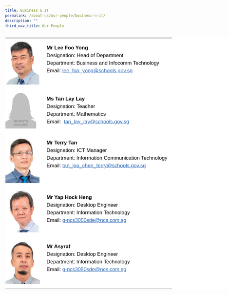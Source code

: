 ```yaml
---
title: Business & IT
permalink: /about-us/our-people/business-n-it/
description: ""
third_nav_title: Our People
---
```

<table
  style="
    margin: auto;
    outline: 0px;
    padding: 0px;
    border-collapse: collapse;
    clear: both;
    border: 1px solid transparent;
    table-layout: fixed;
    color: rgb(0, 0, 0);
    font-family: Helvetica, sans-serif;
    font-size: 17px;
    font-style: normal;
    font-variant-ligatures: normal;
    font-variant-caps: normal;
    font-weight: 400;
    letter-spacing: normal;
    orphans: 2;
    text-align: left;
    text-transform: none;
    white-space: normal;
    widows: 2;
    word-spacing: 0px;
    -webkit-text-stroke-width: 0px;
    background-color: rgb(255, 255, 255);
    text-decoration-thickness: initial;
    text-decoration-style: initial;
    text-decoration-color: initial;
    width: 840px;
  "
  class="ive_eobj_center ives_tab_kosong"
>
  <tbody style="margin: 0px; outline: 0px; padding: 0px">
    <tr style="margin: 0px; outline: 0px; padding: 0px">
      <td
        style="
          margin: 0px;
          outline: 0px;
          padding: 0px 15px 15px 0px;
          vertical-align: top;
          width: 120px;
        "
      >
        <img
          style="
            margin: 0px 10px 0px 0px;
            outline: 0px;
            padding: 0px;
            border: none;
            max-width: 100%;
            float: left;
            width: 111px;
            height: 152px;
          "
          class="ive_eobj_left"
          alt="Lee Foo Yong.jpg"
          src="/images/Information_Technology/Lee%20Foo%20Yong.jpeg"
        /><br style="margin: 0px; outline: 0px; padding: 0px" />
      </td>
      <td
        style="
          margin: 0px;
          outline: 0px;
          padding: 0px 15px 15px 0px;
          vertical-align: top;
        "
      >
        <br style="margin: 0px; outline: 0px; padding: 0px" />
        <div
          style="
            margin: 0px;
            outline: 0px;
            padding: 0px;
            line-height: 24.99px;
            color: rgb(0, 0, 0);
            font-family: Helvetica, sans-serif;
            font-size: 17px;
            font-weight: 400;
          "
        >
          <b style="margin: 0px; outline: 0px; padding: 0px">Mr Lee Foo Yong</b>
        </div>
        <div
          style="
            margin: 0px;
            outline: 0px;
            padding: 0px;
            line-height: 24.99px;
            color: rgb(0, 0, 0);
            font-family: Helvetica, sans-serif;
            font-size: 17px;
            font-weight: 400;
          "
        >
          Designation: Head of Department
        </div>
        <div
          style="
            margin: 0px;
            outline: 0px;
            padding: 0px;
            line-height: 24.99px;
            color: rgb(0, 0, 0);
            font-family: Helvetica, sans-serif;
            font-size: 17px;
            font-weight: 400;
          "
        >
          Department: Business and Infocomm Technology
        </div>
        <div
          style="
            margin: 0px;
            outline: 0px;
            padding: 0px;
            line-height: 24.99px;
            color: rgb(0, 0, 0);
            font-family: Helvetica, sans-serif;
            font-size: 17px;
            font-weight: 400;
          "
        >
          Email:<span>&nbsp;</span
          ><a
            style="
              margin: 0px;
              outline: 0px;
              padding: 0px;
              color: rgb(42, 103, 183);
              text-decoration: underline;
            "
            target=""
            href="mailto:lee_foo_yong@schools.gov.sg"
            >lee_foo_yong@schools.gov.sg</a
          >
        </div>
      </td>
    </tr>
		  <tr style="margin: 0px; outline: 0px; padding: 0px">
                <td
                  style="
                    margin: 0px;
                    outline: 0px;
                    padding: 0px 15px 15px 0px;
                    vertical-align: top;
                  "
                >
                  <img
                    style="
                      margin: 0px 10px 0px 0px;
                      outline: 0px;
                      padding: 0px;
                      border: none;
                      max-width: 100%;
                      float: left;
                      width: 101px;
                      height: 129px;
                    "
                    class="ive_eobj_left"
                    alt="sl_a_lady.png"
                    src="/images/sl_a_lady.png"
                  />
                  <br style="margin: 0px; outline: 0px; padding: 0px" />
                </td>
                <td
                  style="
                    margin: 0px;
                    outline: 0px;
                    padding: 0px 15px 15px 0px;
                    vertical-align: top;
                  "
                >
                  <br style="margin: 0px; outline: 0px; padding: 0px" />
                  <div
                    style="
                      margin: 0px;
                      outline: 0px;
                      padding: 0px;
                      line-height: 24.99px;
                      color: rgb(0, 0, 0);
                      font-family: Helvetica, sans-serif;
                      font-size: 17px;
                      font-weight: 400;
                    "
                  >
                    <b style="margin: 0px; outline: 0px; padding: 0px"> Ms Tan Lay Lay</b>
                  </div>
                  <div
                    style="
                      margin: 0px;
                      outline: 0px;
                      padding: 0px;
                      line-height: 24.99px;
                      color: rgb(0, 0, 0);
                      font-family: Helvetica, sans-serif;
                      font-size: 17px;
                      font-weight: 400;
                    "
                  >
                    Designation: Teacher
                  </div>
                  <div
                    style="
                      margin: 0px;
                      outline: 0px;
                      padding: 0px;
                      line-height: 24.99px;
                      color: rgb(0, 0, 0);
                      font-family: Helvetica, sans-serif;
                      font-size: 17px;
                      font-weight: 400;
                    "
                  >
                    Department: Mathematics
                  </div>
                  <div
                    style="
                      margin: 0px;
                      outline: 0px;
                      padding: 0px;
                      line-height: 24.99px;
                      color: rgb(0, 0, 0);
                      font-family: Helvetica, sans-serif;
                      font-size: 17px;
                      font-weight: 400;
                    "
                  >
                    Email:&nbsp;
                    <a
                      style="
                        margin: 0px;
                        outline: 0px;
                        padding: 0px;
                        color: rgb(42, 103, 183);
                        text-decoration: underline;
                      "
                      target=""
                      href="mailto:tan_lay_lay@schools.gov.sg"
                      >tan_lay_lay@schools.gov.sg</a
                    >
                  </div>
                </td>
              </tr>
    <tr style="margin: 0px; outline: 0px; padding: 0px">
      <td
        style="
          margin: 0px;
          outline: 0px;
          padding: 0px 15px 15px 0px;
          vertical-align: top;
        "
      >
        <img
          style="
            margin: 0px 10px 0px 0px;
            outline: 0px;
            padding: 0px;
            border: none;
            max-width: 100%;
            float: left;
            width: 112px;
            height: 164px;
          "
          class="ive_eobj_left"
          alt="Terry Tan.jpg"
          src="/images/EAS/Terry%20Tan.jpeg"
        /><br style="margin: 0px; outline: 0px; padding: 0px" />
      </td>
      <td
        style="
          margin: 0px;
          outline: 0px;
          padding: 0px 15px 15px 0px;
          vertical-align: top;
        "
      >
        <br style="margin: 0px; outline: 0px; padding: 0px" />
        <div
          style="
            margin: 0px;
            outline: 0px;
            padding: 0px;
            line-height: 24.99px;
            color: rgb(0, 0, 0);
            font-family: Helvetica, sans-serif;
            font-size: 17px;
            font-weight: 400;
          "
        >
          <b style="margin: 0px; outline: 0px; padding: 0px">Mr Terry Tan</b>
        </div>
        <div
          style="
            margin: 0px;
            outline: 0px;
            padding: 0px;
            line-height: 24.99px;
            color: rgb(0, 0, 0);
            font-family: Helvetica, sans-serif;
            font-size: 17px;
            font-weight: 400;
          "
        >
          Designation: ICT Manager
        </div>
        <div
          style="
            margin: 0px;
            outline: 0px;
            padding: 0px;
            line-height: 24.99px;
            color: rgb(0, 0, 0);
            font-family: Helvetica, sans-serif;
            font-size: 17px;
            font-weight: 400;
          "
        >
          Department: Information Communication Technology
        </div>
        <div
          style="
            margin: 0px;
            outline: 0px;
            padding: 0px;
            line-height: 24.99px;
            color: rgb(0, 0, 0);
            font-family: Helvetica, sans-serif;
            font-size: 17px;
            font-weight: 400;
          "
        >
          Email:<span>&nbsp;</span
          ><a
            style="
              margin: 0px;
              outline: 0px;
              padding: 0px;
              color: rgb(42, 103, 183);
              text-decoration: underline;
            "
            target=""
            href="mailto:tan_joo_chen_terry@schools.gov.sg"
            >tan_joo_chen_terry@schools.gov.sg</a
          >
        </div>
      </td>
    </tr>
    <tr style="margin: 0px; outline: 0px; padding: 0px">
      <td
        style="
          margin: 0px;
          outline: 0px;
          padding: 0px 15px 15px 0px;
          vertical-align: top;
        "
      >
        <img
          style="
            margin: 0px 10px 0px 0px;
            outline: 0px;
            padding: 0px;
            border: none;
            max-width: 100%;
            float: left;
            width: 109px;
            height: 146px;
          "
          class="ive_eobj_left"
          alt="Yap Hock Heng.jpg"
          src="/images/EAS/Yap%20Hock%20Heng.jpeg"
        /><br style="margin: 0px; outline: 0px; padding: 0px" />
      </td>
      <td
        style="
          margin: 0px;
          outline: 0px;
          padding: 0px 15px 15px 0px;
          vertical-align: top;
        "
      >
        <br style="margin: 0px; outline: 0px; padding: 0px" />
        <div
          style="
            margin: 0px;
            outline: 0px;
            padding: 0px;
            line-height: 24.99px;
            color: rgb(0, 0, 0);
            font-family: Helvetica, sans-serif;
            font-size: 17px;
            font-weight: 400;
          "
        >
          <b style="margin: 0px; outline: 0px; padding: 0px"
            >Mr Yap Hock Heng</b
          >
        </div>
        <div
          style="
            margin: 0px;
            outline: 0px;
            padding: 0px;
            line-height: 24.99px;
            color: rgb(0, 0, 0);
            font-family: Helvetica, sans-serif;
            font-size: 17px;
            font-weight: 400;
          "
        >
          Designation: Desktop Engineer
        </div>
        <div
          style="
            margin: 0px;
            outline: 0px;
            padding: 0px;
            line-height: 24.99px;
            color: rgb(0, 0, 0);
            font-family: Helvetica, sans-serif;
            font-size: 17px;
            font-weight: 400;
          "
        >
          Department: Information Technology
        </div>
        <div
          style="
            margin: 0px;
            outline: 0px;
            padding: 0px;
            line-height: 24.99px;
            color: rgb(0, 0, 0);
            font-family: Helvetica, sans-serif;
            font-size: 17px;
            font-weight: 400;
          "
        >
          Email:<span>&nbsp;</span
          ><a
            style="
              margin: 0px;
              outline: 0px;
              padding: 0px;
              color: rgb(42, 103, 183);
              text-decoration: underline;
            "
            target=""
            href="mailto:g-ncs3050sde@ncs.com.sg"
            >g-ncs3050sde@ncs.com.sg</a
          >
        </div>
      </td>
    </tr>
    <tr style="margin: 0px; outline: 0px; padding: 0px">
      <td
        style="
          margin: 0px;
          outline: 0px;
          padding: 0px 15px 15px 0px;
          vertical-align: top;
        "
      >
        <img
          style="
            margin: 0px 10px 0px 0px;
            outline: 0px;
            padding: 0px;
            border: none;
            max-width: 100%;
            float: left;
            width: 113px;
            height: 155px;
          "
          class="ive_eobj_left"
          alt="Asyraf.jpg"
          src="/images/EAS/Asyraf.jpeg"
        /><br style="margin: 0px; outline: 0px; padding: 0px" />
      </td>
      <td
        style="
          margin: 0px;
          outline: 0px;
          padding: 0px 15px 15px 0px;
          vertical-align: top;
        "
      >
        <br style="margin: 0px; outline: 0px; padding: 0px" />
        <div
          style="
            margin: 0px;
            outline: 0px;
            padding: 0px;
            line-height: 24.99px;
            color: rgb(0, 0, 0);
            font-family: Helvetica, sans-serif;
            font-size: 17px;
            font-weight: 400;
          "
        >
          <b style="margin: 0px; outline: 0px; padding: 0px">Mr Asyraf</b>
        </div>
        <div
          style="
            margin: 0px;
            outline: 0px;
            padding: 0px;
            line-height: 24.99px;
            color: rgb(0, 0, 0);
            font-family: Helvetica, sans-serif;
            font-size: 17px;
            font-weight: 400;
          "
        >
          Designation: Desktop Engineer
        </div>
        <div
          style="
            margin: 0px;
            outline: 0px;
            padding: 0px;
            line-height: 24.99px;
            color: rgb(0, 0, 0);
            font-family: Helvetica, sans-serif;
            font-size: 17px;
            font-weight: 400;
          "
        >
          Department: Information Technology
        </div>
        <div
          style="
            margin: 0px;
            outline: 0px;
            padding: 0px;
            line-height: 24.99px;
            color: rgb(0, 0, 0);
            font-family: Helvetica, sans-serif;
            font-size: 17px;
            font-weight: 400;
          "
        >
          Email:<span>&nbsp;</span
          ><a
            style="
              margin: 0px;
              outline: 0px;
              padding: 0px;
              color: rgb(42, 103, 183);
              text-decoration: underline;
            "
            target=""
            href="mailto:g-ncs3050sde@ncs.com.sg"
            >g-ncs3050sde@ncs.com.sg</a
          >
        </div>
      </td>
    </tr>
  </tbody>
</table>